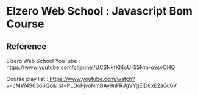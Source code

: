 # Elzero Web School : Javascript Bom Course 

## Reference

Elzero Web School YouTube : https://www.youtube.com/channel/UCSNkfKl4cU-55Nm-ovsvOHQ



Course play list :   https://www.youtube.com/watch?v=cMW4963o6Qo&list=PLDoPjvoNmBAy9nFRJgVYgEID8xE2a6q6V
